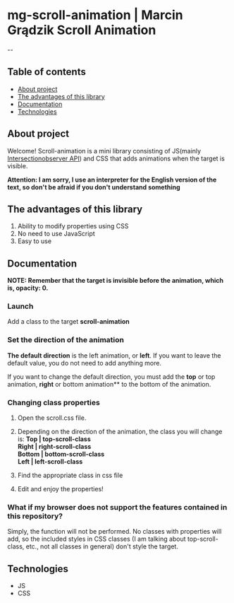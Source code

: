 # mg-scroll-animation | Marcin Grądzik Scroll Animation

--

## Table of contents

- [About project](#about-project)
- [The advantages of this library](#the-advantages-of-this-library)
- [Documentation](#documentation)
- [Technologies](#technologies)

## About project

Welcome! Scroll-animation is a mini library consisting of JS(mainly [Intersectionobserver API](https://developer.mozilla.org/en-US/docs/Web/API/Intersection_Observer_API)) and CSS that adds animations when the target is visible.

**Attention: I am sorry, I use an interpreter for the English version of the text, so don't be afraid if you don't understand something** 

## The advantages of this library 

1. Ability to modify properties using CSS 
2. No need to use JavaScript 
3. Easy to use

## Documentation

**NOTE: Remember that the target is invisible before the animation, which is, opacity: 0.**

### Launch

Add a class to the target **scroll-animation**

### Set the direction of the animation

**The default direction** is the left animation, or **left**. If you want to leave the default value, you do not need to add anything more.

If you want to change the default direction, you must add the **top** or top animation, **right** or bottom animation** to the bottom of the animation.

### Changing class properties
1. Open the scroll.css file. 
2. Depending on the direction of the animation, the class you will change is:
**Top | top-scroll-class** <br> 
**Right | right-scroll-class** <br> 
**Bottom | bottom-scroll-class** <br> 
**Left | left-scroll-class** <br> 

3. Find the appropriate class in css file
4. Edit and enjoy the properties!

### What if my browser does not support the features contained in this repository?
Simply, the function will not be performed. No classes with properties will add, so the included styles in CSS classes (I am talking about top-scroll-class, etc., not all classes in general) don't style the target.

## Technologies
- JS
- CSS
